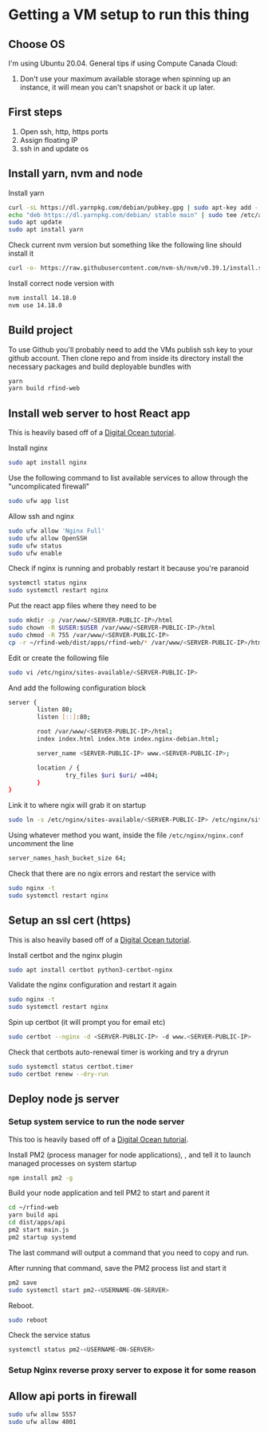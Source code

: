 # Getting a VM setup to run this thing

## Choose OS

I'm using Ubuntu 20.04. General tips if using Compute Canada Cloud:

1. Don't use your maximum available storage when spinning up an instance, it will mean you can't snapshot or back it up later.

## First steps

1. Open ssh, http, https ports
2. Assign floating IP
3. ssh in and update os

## Install yarn, nvm and node

Install yarn

```bash
curl -sL https://dl.yarnpkg.com/debian/pubkey.gpg | sudo apt-key add -
echo "deb https://dl.yarnpkg.com/debian/ stable main" | sudo tee /etc/apt/sources.list.d/yarn.list
sudo apt update
sudo apt install yarn
```

Check current nvm version but something like the following line should install it

```bash
curl -o- https://raw.githubusercontent.com/nvm-sh/nvm/v0.39.1/install.sh | bash
```

Install correct node version with
```bash
nvm install 14.18.0
nvm use 14.18.0
```

## Build project

To use Github you'll probably need to add the VMs publish ssh key to your github account. Then clone repo and from inside its directory install the necessary packages and build deployable bundles with

```bash
yarn
yarn build rfind-web
```

## Install web server to host React app

This is heavily based off of a [Digital Ocean tutorial](https://www.digitalocean.com/community/tutorials/how-to-install-nginx-on-ubuntu-20-04).

Install nginx

```bash
sudo apt install nginx
```

Use the following command to list available services to allow through the "uncomplicated firewall"

```bash
sudo ufw app list
```

Allow ssh and nginx

```bash
sudo ufw allow 'Nginx Full'
sudo ufw allow OpenSSH
sudo ufw status
sudo ufw enable
```

Check if nginx is running and probably restart it because you're paranoid

```bash
systemctl status nginx
sudo systemctl restart nginx
```

Put the react app files where they need to be

```bash
sudo mkdir -p /var/www/<SERVER-PUBLIC-IP>/html
sudo chown -R $USER:$USER /var/www/<SERVER-PUBLIC-IP>/html
sudo chmod -R 755 /var/www/<SERVER-PUBLIC-IP>
cp -r ~/rfind-web/dist/apps/rfind-web/* /var/www/<SERVER-PUBLIC-IP>/html/
```

Edit or create the following file

```bash
sudo vi /etc/nginx/sites-available/<SERVER-PUBLIC-IP>
```

And add the following configuration block

```bash
server {
        listen 80;
        listen [::]:80;

        root /var/www/<SERVER-PUBLIC-IP>/html;
        index index.html index.htm index.nginx-debian.html;

        server_name <SERVER-PUBLIC-IP> www.<SERVER-PUBLIC-IP>;

        location / {
                try_files $uri $uri/ =404;
        }
}
```

Link it to where ngix will grab it on startup

```bash
sudo ln -s /etc/nginx/sites-available/<SERVER-PUBLIC-IP> /etc/nginx/sites-enabled/
```

Using whatever method you want, inside the file `/etc/nginx/nginx.conf` uncomment the line

```bash
server_names_hash_bucket_size 64;
```

Check that there are no ngix errors and restart the service with

```bash
sudo nginx -t
sudo systemctl restart nginx
```

## Setup an ssl cert (https)

This is also heavily based off of a [Digital Ocean tutorial](https://www.digitalocean.com/community/tutorials/how-to-secure-nginx-with-let-s-encrypt-on-ubuntu-20-04).

Install certbot and the nginx plugin

```bash
sudo apt install certbot python3-certbot-nginx
```

Validate the nginx configuration and restart it again

```bash
sudo nginx -t
sudo systemctl restart nginx
```

Spin up certbot (it will prompt you for email etc)

```bash
sudo certbot --nginx -d <SERVER-PUBLIC-IP> -d www.<SERVER-PUBLIC-IP>
```

Check that certbots auto-renewal timer is working and try a dryrun

```bash
sudo systemctl status certbot.timer
sudo certbot renew --dry-run
```

## Deploy node js server

### Setup system service to run the node server

This too is heavily based off of a [Digital Ocean tutorial](https://www.digitalocean.com/community/tutorials/how-to-set-up-a-node-js-application-for-production-on-ubuntu-20-04).

Install PM2 (process manager for node applications), , and tell it to launch managed processes on system startup

```bash
npm install pm2 -g
```

Build your node application and tell PM2 to start and parent it

```bash
cd ~/rfind-web
yarn build api
cd dist/apps/api
pm2 start main.js
pm2 startup systemd
```

The last command will output a command that you need to copy and run.

After running that command, save the PM2 process list and start it

```bash
pm2 save
sudo systemctl start pm2-<USERNAME-ON-SERVER>
```

Reboot.

```bash
sudo reboot
```

Check the service status

```bash
systemctl status pm2-<USERNAME-ON-SERVER>
```

### Setup Nginx reverse proxy server to expose it for some reason

<!-- Edit the Nginx configuration from earlier

```bash 
sudo vi /etc/nginx/sites-available/<SERVER-PUBLIC-IP>
```

Add a `location /` block for each port that needs access to that node application. For my current socketio server that looks like:

```bash
   location / {
          proxy_pass http://localhost:4001;
          proxy_http_version 1.1;
          proxy_set_header Upgrade $http_upgrade;
          proxy_set_header Connection 'upgrade';
          proxy_set_header Host $host;
          proxy_cache_bypass $http_upgrade;
   }
```

and for my ZMQ subscriber it looks like
```bash
   location / {
          proxy_pass tcp://localhost:5557;
          proxy_http_version 1.1;
          proxy_set_header Upgrade $http_upgrade;
          proxy_set_header Connection 'upgrade';
          proxy_set_header Host $host;
          proxy_cache_bypass $http_upgrade;
   }
``` -->

## Allow api ports in firewall

```bash
sudo ufw allow 5557
sudo ufw allow 4001
```
